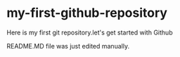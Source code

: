 # my-first-github-repository
Here is my first git repository.let's get started with Github


README.MD file was just edited manually.

